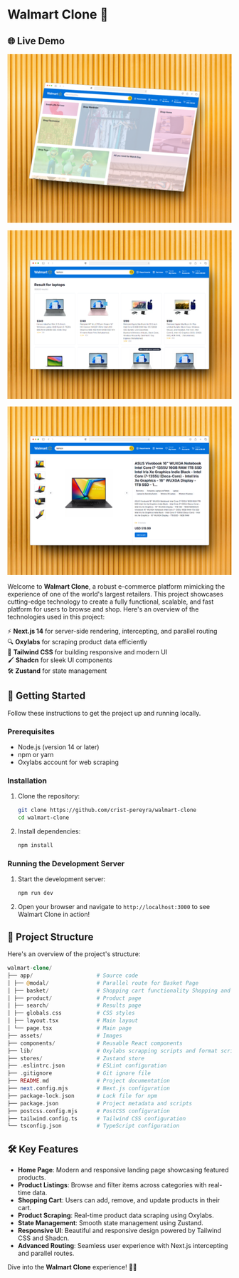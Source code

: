 # Walmart Clone 🛒

## 🌐 Live Demo

![Rent Wheels Preview](/assets/demo1.png)

![Rent Wheels Preview](/assets/demo2.png)

![Rent Wheels Preview](/assets/demo3.png)

Welcome to **Walmart Clone**, a robust e-commerce platform mimicking the experience of one of the world's largest retailers. This project showcases cutting-edge technology to create a fully functional, scalable, and fast platform for users to browse and shop. Here's an overview of the technologies used in this project:

⚡ **Next.js 14** for server-side rendering, intercepting, and parallel routing  
🔍 **Oxylabs** for scraping product data efficiently  
🎨 **Tailwind CSS** for building responsive and modern UI  
🖌️ **Shadcn** for sleek UI components  
🛠️ **Zustand** for state management

## 🚀 Getting Started

Follow these instructions to get the project up and running locally.

### Prerequisites

- Node.js (version 14 or later)
- npm or yarn
- Oxylabs account for web scraping

### Installation

1. Clone the repository:

   ```sh
   git clone https://github.com/crist-pereyra/walmart-clone
   cd walmart-clone
   ```

2. Install dependencies:

   ```sh
   npm install
   ```

### Running the Development Server

1. Start the development server:

   ```sh
   npm run dev
   ```

2. Open your browser and navigate to `http://localhost:3000` to see Walmart Clone in action!

## 📂 Project Structure

Here's an overview of the project's structure:

```php
walmart-clone/
├── app/                    # Source code
│ ├── @modal/               # Parallel route for Basket Page
│ ├── basket/               # Shopping cart functionality Shopping and s
│ ├── product/              # Product page
│ ├── search/               # Results page
│ ├── globals.css           # CSS styles
│ ├── layout.tsx            # Main layout
│ └── page.tsx              # Main page
├── assets/                 # Images
├── components/             # Reusable React components
├── lib/                    # Oxylabs scrapping scripts and format scripts
├── stores/                 # Zustand store
├── .eslintrc.json          # ESLint configuration
├── .gitignore              # Git ignore file
├── README.md               # Project documentation
├── next.config.mjs         # Next.js configuration
├── package-lock.json       # Lock file for npm
├── package.json            # Project metadata and scripts
├── postcss.config.mjs      # PostCSS configuration
├── tailwind.config.ts      # Tailwind CSS configuration
└── tsconfig.json           # TypeScript configuration
```

## 🛠️ Key Features

- **Home Page**: Modern and responsive landing page showcasing featured products.
- **Product Listings**: Browse and filter items across categories with real-time data.
- **Shopping Cart**: Users can add, remove, and update products in their cart.
- **Product Scraping**: Real-time product data scraping using Oxylabs.
- **State Management**: Smooth state management using Zustand.
- **Responsive UI**: Beautiful and responsive design powered by Tailwind CSS and Shadcn.
- **Advanced Routing**: Seamless user experience with Next.js intercepting and parallel routes.

Dive into the **Walmart Clone** experience! 🛒✨
